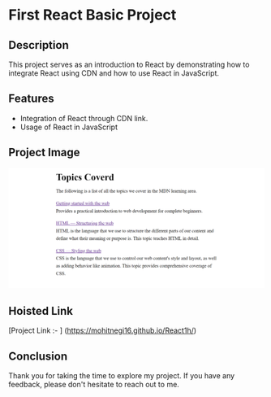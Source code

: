 # First React Basic Project

## Description

This project serves as an introduction to React by demonstrating how to integrate React using CDN and how to use React in JavaScript.

## Features

- Integration of React through CDN link.
- Usage of React in JavaScript

## Project Image

![Image of Project](react2project.png)

## Hoisted Link

[Project Link :- ]
(https://mohitnegi16.github.io/React1h/)


## Conclusion

Thank you for taking the time to explore my project. If you have any feedback, please don't hesitate to reach out to me.
